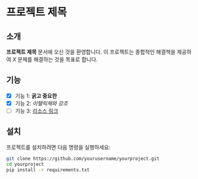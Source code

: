 # 프로젝트 제목

## 소개
**프로젝트 제목** 문서에 오신 것을 환영합니다. 이 프로젝트는 종합적인 해결책을 제공하여 *X* 문제를 해결하는 것을 목표로 합니다.

## 기능
- [x] 기능 1: **굵고 중요한**
- [x] 기능 2: *이탤릭체와 강조*
- [ ] 기능 3: [리소스 링크](https://example.com)

## 설치
프로젝트를 설치하려면 다음 명령을 실행하세요:

```bash
git clone https://github.com/yourusername/yourproject.git
cd yourproject
pip install -r requirements.txt

